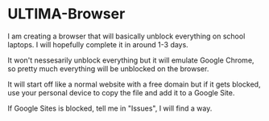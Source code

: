 # ULTIMA-Browser
I am creating a browser that will basically unblock everything on school laptops. I will hopefully complete it in around 1-3 days.

It won't nessesarily unblock everything but it will emulate Google Chrome, so pretty much everything will be unblocked on the browser. 

It will start off like a normal website with a free domain but if it gets blocked, use your personal device to copy the file and add it to a Google Site.

If Google Sites is blocked, tell me in "Issues", I will find a way.
